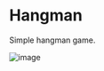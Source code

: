 # Hangman
Simple hangman game.

![image](https://user-images.githubusercontent.com/72391139/123298521-de461b80-d518-11eb-9786-857e98542663.png)
